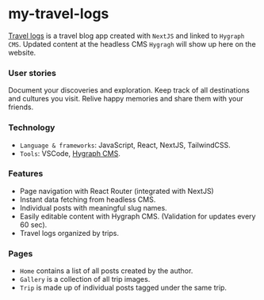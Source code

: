 # my-travel-logs

[Travel logs](https://my-travel-logs.vercel.app/) is a travel blog app created with `NextJS` and linked to `Hygraph CMS`. Updated content at the headless CMS `Hygragh` will show up here on the website. 

### User stories 
Document your discoveries and exploration. Keep track of all destinations and cultures you visit. Relive happy memories and share them with your friends. 

### Technology
- `Language & frameworks`: JavaScript, React, NextJS, TailwindCSS.
- `Tools`: VSCode, [Hygraph CMS](https://app.hygraph.com/). 

### Features
- Page navigation with React Router (integrated with NextJS)
- Instant data fetching from headless CMS.
- Individual posts with meaningful slug names. 
- Easily editable content with Hygraph CMS. (Validation for updates every 60 sec). 
- Travel logs organized by trips.

### Pages
- `Home` contains a list of all posts created by the author. 
- `Gallery` is a collection of all trip images.
- `Trip` is made up of individual posts tagged under the same trip. 
